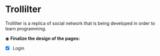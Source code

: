 # Trollilter
Trollilter is a replica of social network that is being developed in order to learn programming.

 &#9673; **Finalize the design of the pages:**
- &#9746; Login

